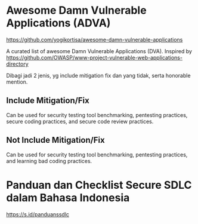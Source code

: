 # Awesome Damn Vulnerable Applications (ADVA)

https://github.com/yogikortisa/awesome-damn-vulnerable-applications

A curated list of awesome Damn Vulnerable Applications (DVA). Inspired by https://github.com/OWASP/www-project-vulnerable-web-applications-directory

Dibagi jadi 2 jenis, yg include mitigation fix dan yang tidak, serta honorable mention.

## Include Mitigation/Fix
Can be used for security testing tool benchmarking, pentesting practices, secure coding practices, and secure code review practices.

## Not Include Mitigation/Fix
Can be used for security testing tool benchmarking, pentesting practices, and learning bad coding practices.

# Panduan dan Checklist Secure SDLC dalam Bahasa Indonesia

https://s.id/panduanssdlc